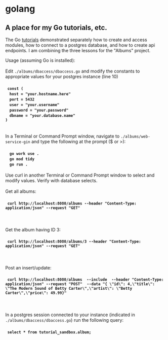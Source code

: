 # golang
<h2>A place for my Go tutorials, etc.</h2>

The Go <a href="https://go.dev/doc/tutorial/" target="golangtuts">tutorials</a> demonstrated separately how to create and access modules, how to connect to a postgres database, and how to create api endpoints. I am combining the three lessons for the "Albums" project.

Usage (assuming Go is installed):<br /><br />
Edit ``./albums/dbaccess/dbaccess.go`` and modify the constants to appropriate values for your postgres instance (line 10)<br />
    <h4>&nbsp;&nbsp;``const ( ``
    <br />&nbsp;&nbsp;&nbsp;&nbsp;``host = "your.hostname.here" ``
    <br />&nbsp;&nbsp;&nbsp;&nbsp;``port = 5432 ``
    <br />&nbsp;&nbsp;&nbsp;&nbsp;``user = "your.username" ``
    <br />&nbsp;&nbsp;&nbsp;&nbsp;``password = "your.password" ``
    <br />&nbsp;&nbsp;&nbsp;&nbsp;``dbname = "your.database.name" ``
   <br />``)``</h4>  
In a Terminal or Command Prompt window, navigate to ``./albums/web-service-gin`` and type the following at the prompt ($ or >):
    <h4>&nbsp;&nbsp;&nbsp;&nbsp;``go work use . ``
    <br />&nbsp;&nbsp;&nbsp;&nbsp;``go mod tidy ``
    <br />&nbsp;&nbsp;&nbsp;&nbsp;``go run . ``</h4>
Use curl in another Terminal or Command Prompt window to select and modify values.  Verify with database selects.
<br /><br />Get all albums:
    <h4>&nbsp;&nbsp;``curl http://localhost:8080/albums --header "Content-Type: application/json" --request "GET" ``</h4>
<br /><br />Get the album having ID 3:
    <h4>&nbsp;&nbsp;``curl http://localhost:8080/albums/3 --header "Content-Type: application/json" --request "GET" ``</h4>
<br /><br />Post an insert/update:
    <h4>&nbsp;&nbsp;``curl http://localhost:8080/albums  --include  --header "Content-Type: application/json" --request "POST"  --data "{ \"id\": 4,\"title\": \"The Modern Sound of Betty Carter\",\"artist\": \"Betty Carter\",\"price\": 49.99}" ``</h4>
<br /><br />In a postgres session connected to your instance (indicated in ``./albums/dbaccess/dbaccess.go``) run the following query:
    <h4>&nbsp;&nbsp;``select * from tutorial_sandbox.album;``</h4>
